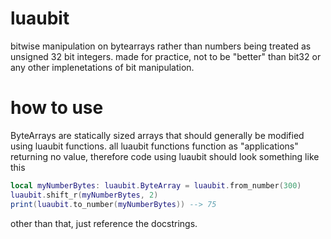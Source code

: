 # luaubit
bitwise manipulation on bytearrays rather than numbers being treated as unsigned 32 bit integers. made for practice, not to be "better" than bit32 or any other implenetations of bit manipulation.

# how to use
ByteArrays are statically sized arrays that should generally be modified using luaubit functions. all luaubit functions function as "applications" returning no value, therefore code using luaubit should look something like this
```lua
local myNumberBytes: luaubit.ByteArray = luaubit.from_number(300)
luaubit.shift_r(myNumberBytes, 2)
print(luaubit.to_number(myNumberBytes)) --> 75
```
other than that, just reference the docstrings.
